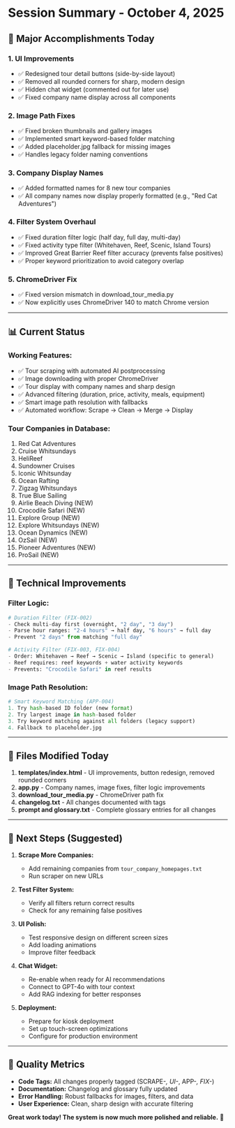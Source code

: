 # Session Summary - October 4, 2025

## 🎯 Major Accomplishments Today

### 1. **UI Improvements**
- ✅ Redesigned tour detail buttons (side-by-side layout)
- ✅ Removed all rounded corners for sharp, modern design
- ✅ Hidden chat widget (commented out for later use)
- ✅ Fixed company name display across all components

### 2. **Image Path Fixes**
- ✅ Fixed broken thumbnails and gallery images
- ✅ Implemented smart keyword-based folder matching
- ✅ Added placeholder.jpg fallback for missing images
- ✅ Handles legacy folder naming conventions

### 3. **Company Display Names**
- ✅ Added formatted names for 8 new tour companies
- ✅ All company names now display properly formatted (e.g., "Red Cat Adventures")

### 4. **Filter System Overhaul**
- ✅ Fixed duration filter logic (half day, full day, multi-day)
- ✅ Fixed activity type filter (Whitehaven, Reef, Scenic, Island Tours)
- ✅ Improved Great Barrier Reef filter accuracy (prevents false positives)
- ✅ Proper keyword prioritization to avoid category overlap

### 5. **ChromeDriver Fix**
- ✅ Fixed version mismatch in download_tour_media.py
- ✅ Now explicitly uses ChromeDriver 140 to match Chrome version

---

## 📊 Current Status

### **Working Features:**
- ✅ Tour scraping with automated AI postprocessing
- ✅ Image downloading with proper ChromeDriver
- ✅ Tour display with company names and sharp design
- ✅ Advanced filtering (duration, price, activity, meals, equipment)
- ✅ Smart image path resolution with fallbacks
- ✅ Automated workflow: Scrape → Clean → Merge → Display

### **Tour Companies in Database:**
1. Red Cat Adventures
2. Cruise Whitsundays
3. HeliReef
4. Sundowner Cruises
5. Iconic Whitsunday
6. Ocean Rafting
7. Zigzag Whitsundays
8. True Blue Sailing
9. Airlie Beach Diving (NEW)
10. Crocodile Safari (NEW)
11. Explore Group (NEW)
12. Explore Whitsundays (NEW)
13. Ocean Dynamics (NEW)
14. OzSail (NEW)
15. Pioneer Adventures (NEW)
16. ProSail (NEW)

---

## 🔧 Technical Improvements

### **Filter Logic:**
```python
# Duration Filter (FIX-002)
- Check multi-day first (overnight, "2 day", "3 day")
- Parse hour ranges: "2-4 hours" → half day, "6 hours" → full day
- Prevent "2 days" from matching "full day"

# Activity Filter (FIX-003, FIX-004)
- Order: Whitehaven → Reef → Scenic → Island (specific to general)
- Reef requires: reef keywords + water activity keywords
- Prevents: "Crocodile Safari" in reef results
```

### **Image Path Resolution:**
```python
# Smart Keyword Matching (APP-004)
1. Try hash-based ID folder (new format)
2. Try largest image in hash-based folder
3. Try keyword matching against all folders (legacy support)
4. Fallback to placeholder.jpg
```

---

## 📝 Files Modified Today

1. **templates/index.html** - UI improvements, button redesign, removed rounded corners
2. **app.py** - Company names, image fixes, filter logic improvements
3. **download_tour_media.py** - ChromeDriver path fix
4. **changelog.txt** - All changes documented with tags
5. **prompt and glossary.txt** - Complete glossary entries for all changes

---

## 🚀 Next Steps (Suggested)

1. **Scrape More Companies:**
   - Add remaining companies from `tour_company_homepages.txt`
   - Run scraper on new URLs

2. **Test Filter System:**
   - Verify all filters return correct results
   - Check for any remaining false positives

3. **UI Polish:**
   - Test responsive design on different screen sizes
   - Add loading animations
   - Improve filter feedback

4. **Chat Widget:**
   - Re-enable when ready for AI recommendations
   - Connect to GPT-4o with tour context
   - Add RAG indexing for better responses

5. **Deployment:**
   - Prepare for kiosk deployment
   - Set up touch-screen optimizations
   - Configure for production environment

---

## 🎉 Quality Metrics

- **Code Tags:** All changes properly tagged (SCRAPE-*, UI-*, APP-*, FIX-*)
- **Documentation:** Changelog and glossary fully updated
- **Error Handling:** Robust fallbacks for images, filters, and data
- **User Experience:** Clean, sharp design with accurate filtering

**Great work today! The system is now much more polished and reliable.** 🚀


